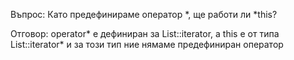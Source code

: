   Въпрос: Като предефинираме оператор \*, ще работи ли \*this?
  
  Отговор: operator\* е дефиниран за List::iterator, а this е от типа List::iterator\* и за този тип ние нямаме предефиниран оператор
